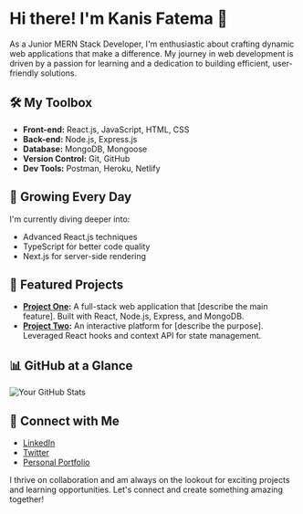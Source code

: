 # Hi there! I'm Kanis Fatema 👋

As a Junior MERN Stack Developer, I'm enthusiastic about crafting dynamic web applications that make a difference. My journey in web development is driven by a passion for learning and a dedication to building efficient, user-friendly solutions.

## 🛠️ My Toolbox
- **Front-end:** React.js, JavaScript, HTML, CSS
- **Back-end:** Node.js, Express.js
- **Database:** MongoDB, Mongoose
- **Version Control:** Git, GitHub
- **Dev Tools:** Postman, Heroku, Netlify

## 🌱 Growing Every Day
I'm currently diving deeper into:
- Advanced React.js techniques
- TypeScript for better code quality
- Next.js for server-side rendering

## 🌟 Featured Projects
- **[Project One](link):** A full-stack web application that [describe the main feature]. Built with React, Node.js, Express, and MongoDB.
- **[Project Two](link):** An interactive platform for [describe the purpose]. Leveraged React hooks and context API for state management.

## 📊 GitHub at a Glance
![Your GitHub Stats](https://github-readme-stats.vercel.app/api?username=yourusername&show_icons=true&theme=radical)

## 🤝 Connect with Me
- [LinkedIn](your-linkedin-url)
- [Twitter](your-twitter-url)
- [Personal Portfolio](your-website-url)

I thrive on collaboration and am always on the lookout for exciting projects and learning opportunities. Let's connect and create something amazing together!

